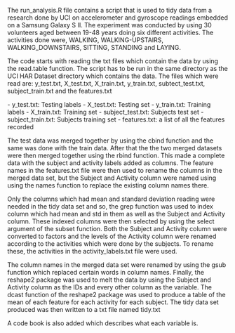 <p>
  The run_analysis.R file contains a script that is used to tidy data from a research done by UCI on accelerometer and gyroscope readings embedded on a Samsung Galaxy S II. The experiment was conducted by using 30 volunteers aged between 19-48 years doing six different activities. The activities done were, WALKING, WALKING-UPSTAIRS, WALKING_DOWNSTAIRS, SITTING, STANDING and LAYING.
<p/>

<p>
  The code starts with reading the txt files which contain the data by using the read.table function. The script has to be run in the same directory as the UCI HAR Dataset directory which contains the data. The files which were read are: y_test.txt, X_test.txt, X_train.txt, y_train.txt, subtect_test.txt, subject_train.txt and the features.txt 
<p/>

<p>
- y_test.txt: Testing labels
- X_test.txt: Testing set
- y_train.txt: Training labels
- X_train.txt: Training set
- subject_test.txt: Subjects test set
- subject_train.txt: Subjects training set
- features.txt: a list of all the features recorded
<p/>

<p>
The test data was merged together by using the  cbind function and the same was done with the train data. After that the the two merged datasets were then merged together using the rbind function. This made a complete data with the subject and activity labels added as columns. The feature names in the features.txt file were then used to rename the columns in the merged data set, but the Subject and Activity column were named using using the names function to replace the existing column names there.
<p/>
 
<p>
Only the columns which had mean and standard deviation reading were needed in the tidy data set and so, the grep function was used to index column which had mean and std in them as well as the Subject and Activity column. These indexed columns were then selected by using the select argument of the subset function. Both the Subject and Activity column were converted to factors and the levels of the Activity column were renamed according to the activities which were done by the subjects. To rename these, the activities in the activity_labels.txt file were used. 
<p/>

<p>
The column names in the merged data set were renamed by using the gsub function which replaced certain words in column names. Finally, the reshape2 package was used to melt the data by using the Subject and Activity column as the IDs and every other column as the variable. The dcast function of the reshape2 package was used to produce a table of the mean of each feature for each activity for each subject. The tidy data set produced was then written to a txt file named tidy.txt
<p/>

<p>
A code book is also added which describes what each variable is. 
<p/>
